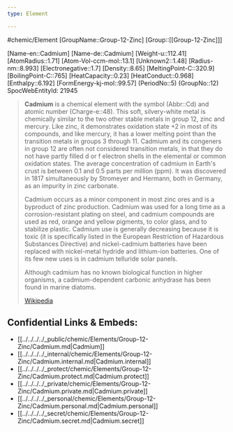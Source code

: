 ```yaml
---
type: Element

---
```

#chemic/Element 
[GroupName::Group-12-Zinc]
[Group::[[Group-12-Zinc]]]


[Name-en::Cadmium]
[Name-de::Cadmium]
[Weight-u::112.41]
[AtomRadius::1.71]
[Atom-Vol-ccm-mol::13.1]
[Unknown2::1.48]
[Radius-nm::8.993]
[Electronegative::1.7]
[Density::8.65]
[MeltingPoint-C::320.9]
[BoilingPoint-C::765]
[HeatCapacity::0.23]
[HeatConduct::0.968]
[Enthalpy::6.192]
[FormEnergy-kj-mol::99.57]
(PeriodNo::5)
(GroupNo::12)
SpocWebEntityId: 21945


> **Cadmium** is a chemical element with the symbol (Abbr::Cd) and atomic number (Charge-e::48). This soft, silvery-white metal is chemically similar to the two other stable metals in group 12, zinc and mercury. Like zinc, it demonstrates oxidation state +2 in most of its compounds, and like mercury, it has a lower melting point than the transition metals in groups 3 through 11. Cadmium and its congeners in group 12 are often not considered transition metals, in that they do not have partly filled d or f electron shells in the elemental or common oxidation states. The average concentration of cadmium in Earth's crust is between 0.1 and 0.5 parts per million (ppm). It was discovered in 1817 simultaneously by Stromeyer and Hermann, both in Germany, as an impurity in zinc carbonate.
>
> Cadmium occurs as a minor component in most zinc ores and is a byproduct of zinc production. Cadmium was used for a long time as a corrosion-resistant plating on steel, and cadmium compounds are used as red, orange and yellow pigments, to color glass, and to stabilize plastic. Cadmium use is generally decreasing because it is toxic (it is specifically listed in the European Restriction of Hazardous Substances Directive) and nickel-cadmium batteries have been replaced with nickel-metal hydride and lithium-ion batteries. One of its few new uses is in cadmium telluride solar panels.
>
> Although cadmium has no known biological function in higher organisms, a cadmium-dependent carbonic anhydrase has been found in marine diatoms.
>
> [Wikipedia](https://en.wikipedia.org/wiki/Cadmium)

## Confidential Links & Embeds: 
- [[../../../../_public/chemic/Elements/Group-12-Zinc/Cadmium.md|Cadmium]] 
- [[../../../../_internal/chemic/Elements/Group-12-Zinc/Cadmium.internal.md|Cadmium.internal]] 
- [[../../../../_protect/chemic/Elements/Group-12-Zinc/Cadmium.protect.md|Cadmium.protect]] 
- [[../../../../_private/chemic/Elements/Group-12-Zinc/Cadmium.private.md|Cadmium.private]] 
- [[../../../../_personal/chemic/Elements/Group-12-Zinc/Cadmium.personal.md|Cadmium.personal]] 
- [[../../../../_secret/chemic/Elements/Group-12-Zinc/Cadmium.secret.md|Cadmium.secret]] 
